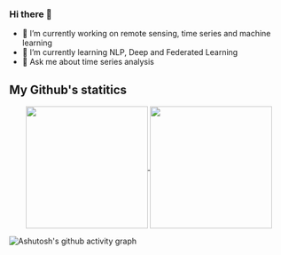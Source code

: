 ### Hi there 👋

<!--
**EduardaChagas/EduardaChagas** is a ✨ _special_ ✨ repository because its `README.md` (this file) appears on your GitHub profile.

Here are some ideas to get you started:

- 🔭 I’m currently working on remote sensing, time series and machine learning
- 🌱 I’m currently learning NLP, Deep and Federated Learning
- 👯 I’m looking to collaborate on ...
- 🤔 I’m looking for help with ...
- 💬 Ask me about time series analysis
- 📫 How to reach me: ...
- 😄 Pronouns: ...
- ⚡ Fun fact: ...
-->

- 🔭 I’m currently working on remote sensing, time series and machine learning
- 🌱 I’m currently learning NLP, Deep and Federated Learning
- 💬 Ask me about time series analysis

## My Github's statitics
<p align=center>
    <a href="https://github.com/anuraghazra/github-readme-stats" title="Go to Source">
        <img height=220 align="center" src="https://github-readme-stats.vercel.app/api?username=EduardaChagas&count_private=true&show_icons=true&theme=react">
    </a>
    <a href="https://github.com/anuraghazra/github-readme-stats">
    <img height=220 align="center" src="https://github-readme-stats.vercel.app/api/top-langs/?username=EduardaChagas&bg_color=20232a&title_color=61dafb&icon_color=a960ff&text_color=ffffff" />
  </a>
</p>


![Ashutosh's github activity graph](https://activity-graph.herokuapp.com/graph?username=EduardaChagas&theme=react-dark)
